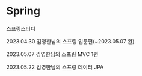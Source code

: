 # Spring
스프링스터디

2023.04.30 김영한님의 스프링 입문편(~2023.05.07 완).

2023.05.07 김영한님의 스프링 MVC 1편

2023.05.22 김영한님의 스프링 데이터 JPA
